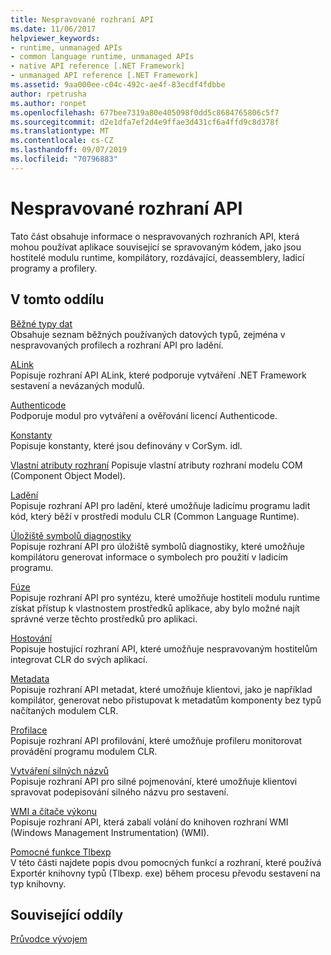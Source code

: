 ```yaml
---
title: Nespravované rozhraní API
ms.date: 11/06/2017
helpviewer_keywords:
- runtime, unmanaged APIs
- common language runtime, unmanaged APIs
- native API reference [.NET Framework]
- unmanaged API reference [.NET Framework]
ms.assetid: 9aa000ee-c04c-492c-ae4f-83ecdf4fdbbe
author: rpetrusha
ms.author: ronpet
ms.openlocfilehash: 677bee7319a80e405098f0dd5c8684765806c5f7
ms.sourcegitcommit: d2e1dfa7ef2d4e9ffae3d431cf6a4ffd9c8d378f
ms.translationtype: MT
ms.contentlocale: cs-CZ
ms.lasthandoff: 09/07/2019
ms.locfileid: "70796883"
---
```

# <a name="unmanaged-api-reference"></a>Nespravované rozhraní API
Tato část obsahuje informace o nespravovaných rozhraních API, která mohou používat aplikace související se spravovaným kódem, jako jsou hostitelé modulu runtime, kompilátory, rozdávající, deassemblery, ladicí programy a profilery.  
  
## <a name="in-this-section"></a>V tomto oddílu  
 [Běžné typy dat](common-data-types-unmanaged-api-reference.md)  
 Obsahuje seznam běžných používaných datových typů, zejména v nespravovaných profilech a rozhraní API pro ladění.  
  
 [ALink](./alink/index.md)  
 Popisuje rozhraní API ALink, které podporuje vytváření .NET Framework sestavení a nevázaných modulů.  
  
 [Authenticode](./authenticode/index.md)  
 Podporuje modul pro vytváření a ověřování licencí Authenticode.  
  
 [Konstanty](constants-unmanaged-api-reference.md)  
 Popisuje konstanty, které jsou definovány v CorSym. idl.  
  
 [Vlastní atributy rozhraní](https://docs.microsoft.com/previous-versions/dotnet/netframework-4.0/ms231946(v=vs.100))  
 Popisuje vlastní atributy rozhraní modelu COM (Component Object Model).  
  
 [Ladění](./debugging/index.md)  
 Popisuje rozhraní API pro ladění, které umožňuje ladicímu programu ladit kód, který běží v prostředí modulu CLR (Common Language Runtime).  
  
 [Úložiště symbolů diagnostiky](./diagnostics/index.md)  
 Popisuje rozhraní API pro úložiště symbolů diagnostiky, které umožňuje kompilátoru generovat informace o symbolech pro použití v ladicím programu.  
  
 [Fúze](./fusion/index.md)  
 Popisuje rozhraní API pro syntézu, které umožňuje hostiteli modulu runtime získat přístup k vlastnostem prostředků aplikace, aby bylo možné najít správné verze těchto prostředků pro aplikaci.  
  
 [Hostování](./hosting/index.md)  
 Popisuje hostující rozhraní API, které umožňuje nespravovaným hostitelům integrovat CLR do svých aplikací.  
  
 [Metadata](./metadata/index.md)  
 Popisuje rozhraní API metadat, které umožňuje klientovi, jako je například kompilátor, generovat nebo přistupovat k metadatům komponenty bez typů načítaných modulem CLR.  
  
 [Profilace](./profiling/index.md)  
 Popisuje rozhraní API profilování, které umožňuje profileru monitorovat provádění programu modulem CLR.  
  
 [Vytváření silných názvů](./strong-naming/index.md)  
 Popisuje rozhraní API pro silné pojmenování, které umožňuje klientovi spravovat podepisování silného názvu pro sestavení.  

 [WMI a čítače výkonu](wmi/index.md)  
 Popisuje rozhraní API, která zabalí volání do knihoven rozhraní WMI (Windows Management Instrumentation) (WMI).
  
 [Pomocné funkce Tlbexp](./tlbexp/index.md)  
 V této části najdete popis dvou pomocných funkcí a rozhraní, které používá Exportér knihovny typů (Tlbexp. exe) během procesu převodu sestavení na typ knihovny.  
  
## <a name="related-sections"></a>Související oddíly  
 [Průvodce vývojem](../../../docs/framework/development-guide.md)  
